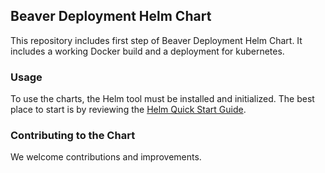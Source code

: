 ## Beaver Deployment Helm Chart

This repository includes first step of Beaver Deployment Helm Chart. 
It includes a working Docker build and a deployment for kubernetes.

### Usage

To use the charts, the Helm tool must be installed and initialized. The best
place to start is by reviewing the [Helm Quick Start Guide](https://github.com/kubernetes/helm/blob/master/docs/quickstart.md).

### Contributing to the Chart

We welcome contributions and improvements. 
